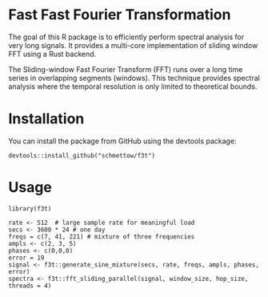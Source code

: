 # Fast Fast Fourier Transformation

The goal of this R package is to efficiently perform spectral analysis for very long signals. It provides a multi-core implementation of sliding window FFT using a Rust backend.

The Sliding-window Fast Fourier Transform (FFT) runs over a long time series in overlapping segments (windows). This technique provides spectral analysis where the temporal resolution is only limited to theoretical bounds.

# Installation

You can install the package from GitHub using the devtools package:

```{r}
devtools::install_github("schmettow/f3t")
```

# Usage

```{r}
library(f3t)

rate <- 512  # large sample rate for meaningful load
secs <- 3600 * 24 # one day
freqs = c(7, 41, 221) # mixture of three frequencies
ampls <- c(2, 3, 5)
phases <- c(0,0,0)
error = 19
signal <- f3t::generate_sine_mixture(secs, rate, freqs, ampls, phases, error)
spectra <- f3t::fft_sliding_parallel(signal, window_size, hop_size, threads = 4)
```
